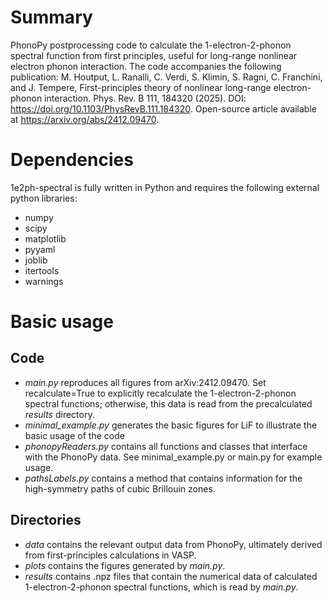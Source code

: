 # Summary
PhonoPy postprocessing code to calculate the 1-electron-2-phonon spectral function from first principles, useful for long-range nonlinear electron phonon interaction. The code accompanies the following publication:
M. Houtput, L. Ranalli, C. Verdi, S. Klimin, S. Ragni, C. Franchini, and J. Tempere, First-principles theory of nonlinear long-range electron-phonon interaction. Phys. Rev. B 111, 184320 (2025). DOI: https://doi.org/10.1103/PhysRevB.111.184320. Open-source article available at https://arxiv.org/abs/2412.09470.

# Dependencies
1e2ph-spectral is fully written in Python and requires the following external python libraries:
- numpy
- scipy
- matplotlib
- pyyaml
- joblib
- itertools
- warnings

# Basic usage
## Code
- *main.py* reproduces all figures from arXiv:2412.09470. Set recalculate=True to explicitly recalculate the 1-electron-2-phonon spectral functions; otherwise, this data is read from the precalculated *results* directory.
- *minimal_example.py* generates the basic figures for LiF to illustrate the basic usage of the code
- *phonopyReaders.py* contains all functions and classes that interface with the PhonoPy data. See minimal_example.py or main.py for example usage.
- *pathsLabels.py* contains a method that contains information for the high-symmetry paths of cubic Brillouin zones.

## Directories
- *data* contains the relevant output data from PhonoPy, ultimately derived from first-principles calculations in VASP.
- *plots* contains the figures generated by *main.py*.
- *results* contains .npz files that contain the numerical data of calculated 1-electron-2-phonon spectral functions, which is read by *main.py*.
